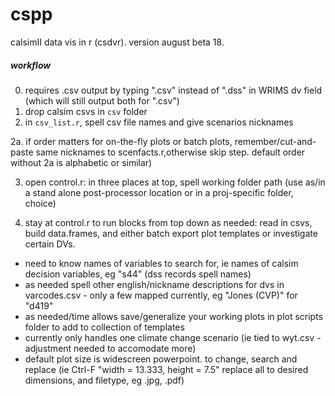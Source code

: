 # cspp
 calsimII data vis in r (csdvr). version august beta 18.
 
##### workflow #####
0. requires .csv output by typing ".csv" instead of ".dss" in WRIMS dv field (which will still output both for ".csv")
1. drop calsim csvs in `csv` folder
2. in `csv_list.r`, spell csv file names and give scenarios nicknames

2a.  if order matters for on-the-fly plots or batch plots, remember/cut-and-paste same nicknames to scenfacts.r,otherwise skip step. default order without 2a is alphabetic or similar)

3. open control.r: in three places at top, spell working folder path (use as/in a stand alone post-processor location or in a proj-specific folder, choice)

4. stay at control.r to run blocks from top down as needed: read in csvs, build data.frames, and either batch export plot templates or investigate certain DVs. 

- need to know names of variables to search for, ie names of calsim decision variables, eg "s44" (dss records spell names)
- as needed spell other english/nickname descriptions for dvs in varcodes.csv - only a few mapped currently, eg "Jones (CVP)" for "d419"
- as needed/time allows save/generalize your working plots in plot scripts folder to add to collection of templates
- currently only handles one climate change scenario (ie tied to wyt.csv - adjustment needed to accomodate more)
- default plot size is widescreen powerpoint. to change, search and replace (ie Ctrl-F "width = 13.333, height = 7.5" replace all to 
  desired dimensions, and filetype, eg .jpg, .pdf)
